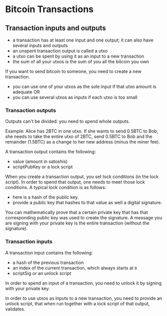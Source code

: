 # Bitcoin Transactions

## Transaction inputs and outputs

- a transaction has at least one input and one output; it can also have several inputs and outputs
- an unspent transaction output is called a utxo
- a utxo can be spent by using it as an input to a new transaction
- the sum of all your utxos is the sum of you all the bitcoin you own

If you want to send bitcoin to someone, you need to create a new transaction.
- you can use one of your utxos as the sole input if that utxo amount is adequate OR
- you can use several utxos as inputs if each utxo is too small 

### Transaction outputs
Outputs can't be divided: you need to spend whole outputs.

Example: Alice has 2BTC in one utxo. If she wants to send 0.5BTC to Bob, she needs to take the entire utxo of 2BTC, send 0.5BTC to Bob and the remainder (1.5BTC) as a change to her new address (minus the miner fee).  

A transaction output contains the following:
- value (amount in satoshis) 
- scriptPubKey or a lock script

When you create a transaction output, you set lock conditions (in the lock script). In order to spend that output, one needs to meet those lock conditions. A typical lock condition is as follows:
- here is a hash of the public key. 
- provide a public key that hashes to that value as well a digital signature. 

You can mathematically prove that a certain private key that has that corresponding public key was used to create the signature. A message you are signing with your private key is the entire transaction (without the signature).

### Transaction inputs

A transaction input contains the following:
- a hash of the previous transaction
- an index of the current transaction, which always starts at `0`
- scriptSig or an unlock script 

In order to spend an input of a transaction, you need to unlock it by signing with your private key.

In order to use utxos as inputs to a new transaction, you need to provide an unlock script, that when run together with a lock script of that output, validates. 
